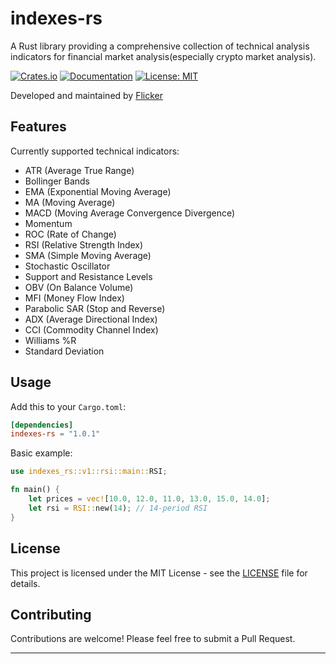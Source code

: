 # indexes-rs

A Rust library providing a comprehensive collection of technical analysis indicators for financial market analysis(especially crypto market analysis).

[![Crates.io](https://img.shields.io/crates/v/indexes-rs.svg)](https://crates.io/crates/indexes-rs)
[![Documentation](https://docs.rs/indexes-rs/badge.svg)](https://docs.rs/indexes-rs)
[![License: MIT](https://img.shields.io/badge/License-MIT-yellow.svg)](https://opensource.org/licenses/MIT)

Developed and maintained by [Flicker](https://flicker.finance)

## Features

Currently supported technical indicators:
- ATR (Average True Range)
- Bollinger Bands
- EMA (Exponential Moving Average)
- MA (Moving Average)
- MACD (Moving Average Convergence Divergence)
- Momentum
- ROC (Rate of Change)
- RSI (Relative Strength Index)
- SMA (Simple Moving Average)
- Stochastic Oscillator
- Support and Resistance Levels
- OBV (On Balance Volume)
- MFI (Money Flow Index)
- Parabolic SAR (Stop and Reverse)
- ADX (Average Directional Index)
- CCI (Commodity Channel Index)
- Williams %R
- Standard Deviation

## Usage

Add this to your `Cargo.toml`:
```toml
[dependencies]
indexes-rs = "1.0.1"
```

Basic example:
```rust
use indexes_rs::v1::rsi::main::RSI;

fn main() {
    let prices = vec![10.0, 12.0, 11.0, 13.0, 15.0, 14.0];
    let rsi = RSI::new(14); // 14-period RSI
}
```

## License

This project is licensed under the MIT License - see the [LICENSE](LICENSE) file for details.

## Contributing

Contributions are welcome! Please feel free to submit a Pull Request.

---

